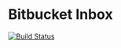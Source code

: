 # Bitbucket Inbox
[![Build Status](https://travis-ci.org/mdmsua/bitbucket-inbox.svg?branch=master)](https://travis-ci.org/mdmsua/bitbucket-inbox)
